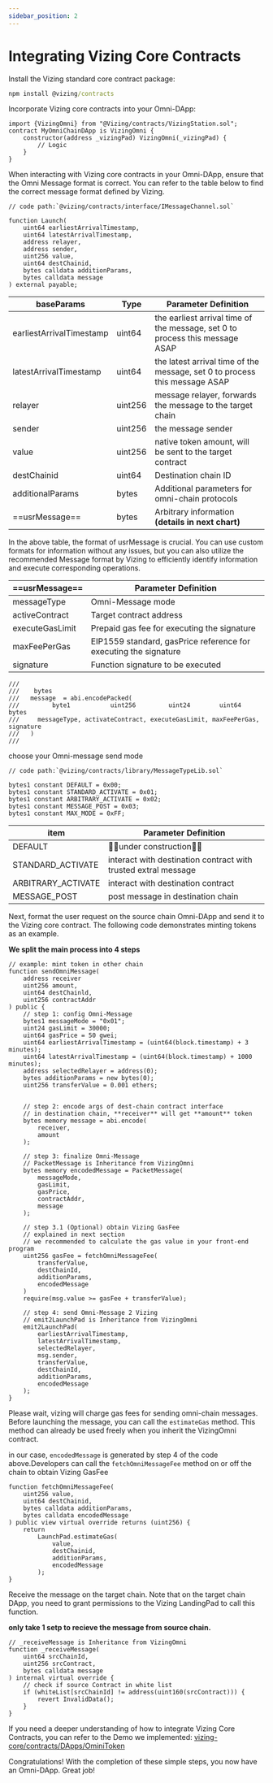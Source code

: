 ```yaml
---
sidebar_position: 2
---
```

#  Integrating Vizing Core Contracts

Install the Vizing standard core contract package:

```cmd
npm install @vizing/contracts
```

Incorporate Vizing core contracts into your Omni-DApp:

```solidity
import {VizingOmni} from "@Vizing/contracts/VizingStation.sol";
contract MyOmniChainDApp is VizingOmni {
    constructor(address _vizingPad) VizingOmni(_vizingPad) {
	    // Logic
    }
}
```

When interacting with Vizing core contracts in your Omni-DApp, ensure that the Omni Message format is correct. You can refer to the table below to find the correct message format defined by Vizing.

```solidity
// code path:`@vizing/contracts/interface/IMessageChannel.sol` 

function Launch(
	uint64 earliestArrivalTimestamp,
	uint64 latestArrivalTimestamp,
	address relayer,
	address sender,
	uint256 value,
	uint64 destChainid,
	bytes calldata additionParams,
	bytes calldata message
) external payable;
```

| baseParams | Type | Parameter Definition |
| ---- | ---- | ---- |
| earliestArrivalTimestamp | uint64 | the earliest arrival time of the message, set 0 to process this message ASAP |
| latestArrivalTimestamp | uint64 | the latest arrival time of the message, set 0 to process this message ASAP |
| relayer | uint256 | message relayer, forwards the message to the target chain |
| sender | uint256 | the message sender |
| value | uint256 | native token amount, will be sent to the target contract |
| destChainid | uint64 | Destination chain ID |
| additionalParams | bytes | Additional parameters for omni-chain protocols |
| ==usrMessage== | bytes | Arbitrary information  **(details in next chart)** |

In the above table, the format of usrMessage is crucial. You can use custom formats for information without any issues, but you can also utilize the recommended Message format by Vizing to efficiently identify information and execute corresponding operations.

| ==usrMessage== | Parameter Definition |
| ---- | ---- |
| messageType | Omni-Message mode |
| activeContract | Target contract address |
| executeGasLimit | Prepaid gas fee for executing the signature |
| maxFeePerGas | EIP1559 standard, gasPrice reference for executing the signature |
| signature | Function signature to be executed |
``` solidity
///
///    bytes                         
///   message  = abi.encodePacked(
///         byte1           uint256         uint24        uint64        bytes
///     messageType, activateContract, executeGasLimit, maxFeePerGas, signature
///   )
///
```

choose your Omni-message send mode
```
// code path:`@vizing/contracts/library/MessageTypeLib.sol` 

bytes1 constant DEFAULT = 0x00;
bytes1 constant STANDARD_ACTIVATE = 0x01;
bytes1 constant ARBITRARY_ACTIVATE = 0x02;
bytes1 constant MESSAGE_POST = 0x03;
bytes1 constant MAX_MODE = 0xFF;
```

| item | Parameter Definition |
| ---- | ---- |
| DEFAULT | 🚧🚧under construction🚧🚧 |
| STANDARD_ACTIVATE | interact with destination contract with trusted extral message |
| ARBITRARY_ACTIVATE | interact with destination contract |
| MESSAGE_POST | post message in destination chain |

Next, format the user request on the source chain Omni-DApp and send it to the Vizing core contract. The following code demonstrates minting tokens as an example.

**We split the main process into 4 steps**
```solidity
// example: mint token in other chain
function sendOmniMessage(
	address receiver
    uint256 amount, 
    uint64 destChainld, 
    uint256 contractAddr
) public {
	// step 1: config Omni-Message
	bytes1 messageMode = "0x01";
	uint24 gasLimit = 30000;
	uint64 gasPrice = 50 gwei;
	uint64 earliestArrivalTimestamp = (uint64(block.timestamp) + 3 minutes);
	uint64 latestArrivalTimestamp = (uint64(block.timestamp) + 1000 minutes);
	address selectedRelayer = address(0);
	bytes additionParams = new bytes(0);
	uint256 transferValue = 0.001 ethers;
	

	// step 2: encode args of dest-chain contract interface
	// in destination chain, **receiver** will get **amount** token
	bytes memory message = abi.encode(
		receiver,
		amount
	);

	// step 3: finalize Omni-Message
	// PacketMessage is Inheritance from VizingOmni
    bytes memory encodedMessage = PacketMessage(
	    messageMode,
	    gasLimit,
	    gasPrice,
        contractAddr, 
        message
    );

	// step 3.1 (Optional) obtain Vizing GasFee
	// explained in next section
	// we recommended to calculate the gas value in your front-end program
	uint256 gasFee = fetchOmniMessageFee(
		transferValue,
		destChainId,
		additionParams,
		encodedMessage
	)
	require(msg.value >= gasFee + transferValue);
    
	// step 4: send Omni-Message 2 Vizing
	// emit2LaunchPad is Inheritance from VizingOmni
	emit2LaunchPad(
		earliestArrivalTimestamp,
		latestArrivalTimestamp,
		selectedRelayer,
		msg.sender,
		transferValue,
		destChainId,
		additionParams,
		encodedMessage
	);
}
```

Please wait, vizing will charge gas fees for sending omni-chain messages. Before launching the message, you can call the `estimateGas` method. This method can already be used freely when you inherit the VizingOmni contract.

in our case, `encodedMessage` is generated by step 4 of the code above.Developers can call the `fetchOmniMessageFee` method on or off the chain to obtain Vizing GasFee
```solidity
function fetchOmniMessageFee(
    uint256 value,
	uint64 destChainid,
	bytes calldata additionParams,
	bytes calldata encodedMessage
) public view virtual override returns (uint256) {
    return
        LaunchPad.estimateGas(
            value,
            destChainid,
            additionParams,
            encodedMessage
        );
}
```

Receive the message on the target chain. Note that on the target chain DApp, you need to grant permissions to the Vizing LandingPad to call this function.

**only take 1 setp to recieve the message from source chain.**
```solidty
// _receiveMessage is Inheritance from VizingOmni
function _receiveMessage(
	uint64 srcChainId,
	uint256 srcContract,
	bytes calldata message
) internal virtual override {
	// check if source Contract in white list 
	if (whiteList[srcChainId] != address(uint160(srcContract))) {
		revert InvalidData();
	}
}
```

If you need a deeper understanding of how to integrate Vizing Core Contracts, you can refer to the Demo we implemented: [vizing-core/contracts/DApps/OminiToken](https://github.com/Orbiter-Vizing/vizing-core/blob/main/contracts/DApps/OminiToken/OmniTokenCore.sol)

Congratulations! With the completion of these simple steps, you now have an Omni-DApp. Great job!